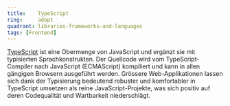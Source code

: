 ```yaml
---
title:    TypeScript  
ring:     adopt  
quadrant: libraries-frameworks-and-languages
tags: [Frontend]
---
```


[TypeScript][typescript] ist eine Obermenge von JavaScript und ergänzt sie mit typisierten Sprachkonstrukten. Der
Quellcode wird vom TypeScript-Compiler nach JavaScript (ECMAScript) kompiliert und kann in allen gängigen Browsern
ausgeführt werden. Grössere Web-Applikationen lassen sich dank der Typisierung bedeutend robuster und komfortabler in
TypeScript umsetzen als reine JavaScript-Projekte, was sich positiv auf deren Codequalität und Wartbarkeit
niederschlägt.


[typescript]: https://www.typescriptlang.org/

